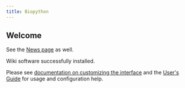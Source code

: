 ```yaml
---
title: Biopython
---
```


Welcome
-------

See the [News page](http://biopython.open-bio.org/news) as well.

Wiki software successfully installed.

Please see [documentation on customizing the
interface](http://meta.wikipedia.org/wiki/MediaWiki_i18n) and the
[User's Guide](http://meta.wikipedia.org/wiki/MediaWiki_User%27s_Guide)
for usage and configuration help.
